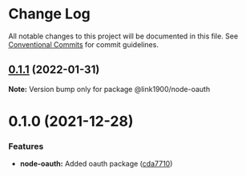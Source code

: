 # Change Log

All notable changes to this project will be documented in this file.
See [Conventional Commits](https://conventionalcommits.org) for commit guidelines.

<a name="0.1.1"></a>
## [0.1.1](https://github.com/projects/link1900/repos/link1900/compare/diff?targetBranch=refs%2Ftags%2F@link1900/node-oauth@0.1.0&sourceBranch=refs%2Ftags%2F@link1900/node-oauth@0.1.1) (2022-01-31)

**Note:** Version bump only for package @link1900/node-oauth





<a name="0.1.0"></a>
# 0.1.0 (2021-12-28)


### Features

* **node-oauth:** Added oauth package ([cda7710](https://github.com/projects/link1900/repos/link1900/commits/cda7710))
